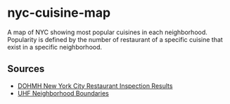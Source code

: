 # nyc-cuisine-map
A map of NYC showing most popular cuisines in each neighborhood. Popularity is defined by the number of restaurant of a specific cuisine that exist in a specific neighborhood. 

## Sources
- [DOHMH New York City Restaurant Inspection Results](https://data.cityofnewyork.us/Health/DOHMH-New-York-City-Restaurant-Inspection-Results/43nn-pn8j)
- [UHF Neighborhood Boundaries](https://www1.nyc.gov/site/doh/data/health-tools/maps-gis-data-files-for-download.page)